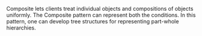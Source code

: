 Composite lets clients treat individual objects and compositions of objects uniformly. The Composite pattern can represent both the conditions. In this pattern, one can develop tree structures for representing part-whole hierarchies.
